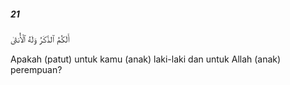 ##### 21

<span class="ayah">أَلَكُمُ ٱلذَّكَرُ وَلَهُ ٱلْأُنثَىٰ</span>

<span class="ayah_translation">Apakah (patut) untuk kamu (anak) laki-laki dan untuk Allah (anak) perempuan?</span>
